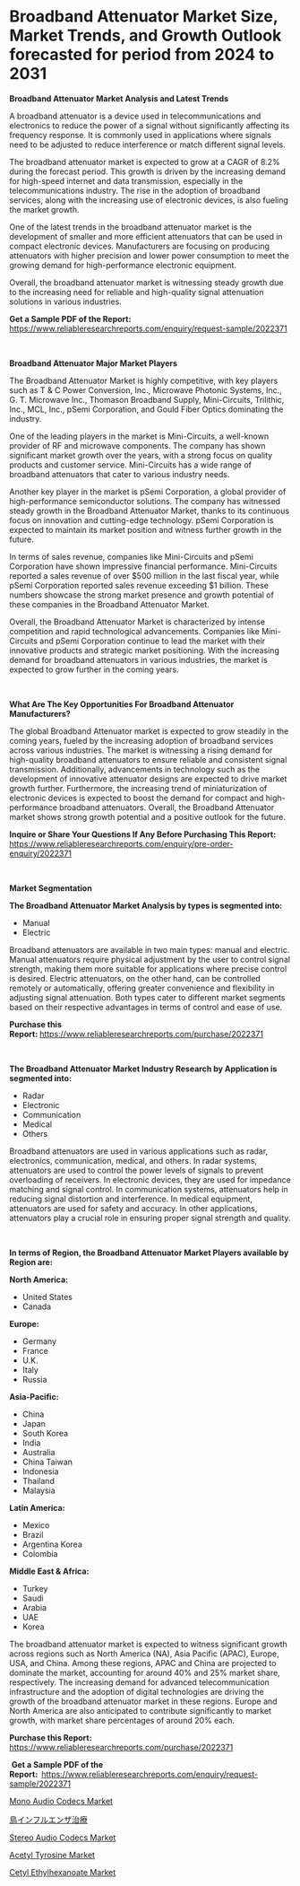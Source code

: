 <p><h1>Broadband Attenuator Market Size, Market Trends, and Growth Outlook forecasted for period from 2024 to 2031</h1></p><p><strong>Broadband Attenuator Market Analysis and Latest Trends</strong></p>
<p><p>A broadband attenuator is a device used in telecommunications and electronics to reduce the power of a signal without significantly affecting its frequency response. It is commonly used in applications where signals need to be adjusted to reduce interference or match different signal levels.</p><p>The broadband attenuator market is expected to grow at a CAGR of 8.2% during the forecast period. This growth is driven by the increasing demand for high-speed internet and data transmission, especially in the telecommunications industry. The rise in the adoption of broadband services, along with the increasing use of electronic devices, is also fueling the market growth.</p><p>One of the latest trends in the broadband attenuator market is the development of smaller and more efficient attenuators that can be used in compact electronic devices. Manufacturers are focusing on producing attenuators with higher precision and lower power consumption to meet the growing demand for high-performance electronic equipment.</p><p>Overall, the broadband attenuator market is witnessing steady growth due to the increasing need for reliable and high-quality signal attenuation solutions in various industries.</p></p>
<p><strong>Get a Sample PDF of the Report:&nbsp;</strong> <a href="https://www.reliableresearchreports.com/enquiry/request-sample/2022371">https://www.reliableresearchreports.com/enquiry/request-sample/2022371</a></p>
<p>&nbsp;</p>
<p><strong>Broadband Attenuator Major Market Players</strong></p>
<p><p>The Broadband Attenuator Market is highly competitive, with key players such as T & C Power Conversion, Inc., Microwave Photonic Systems, Inc., G. T. Microwave Inc., Thomason Broadband Supply, Mini-Circuits, Trilithic, Inc., MCL, Inc., pSemi Corporation, and Gould Fiber Optics dominating the industry.</p><p>One of the leading players in the market is Mini-Circuits, a well-known provider of RF and microwave components. The company has shown significant market growth over the years, with a strong focus on quality products and customer service. Mini-Circuits has a wide range of broadband attenuators that cater to various industry needs.</p><p>Another key player in the market is pSemi Corporation, a global provider of high-performance semiconductor solutions. The company has witnessed steady growth in the Broadband Attenuator Market, thanks to its continuous focus on innovation and cutting-edge technology. pSemi Corporation is expected to maintain its market position and witness further growth in the future.</p><p>In terms of sales revenue, companies like Mini-Circuits and pSemi Corporation have shown impressive financial performance. Mini-Circuits reported a sales revenue of over $500 million in the last fiscal year, while pSemi Corporation reported sales revenue exceeding $1 billion. These numbers showcase the strong market presence and growth potential of these companies in the Broadband Attenuator Market.</p><p>Overall, the Broadband Attenuator Market is characterized by intense competition and rapid technological advancements. Companies like Mini-Circuits and pSemi Corporation continue to lead the market with their innovative products and strategic market positioning. With the increasing demand for broadband attenuators in various industries, the market is expected to grow further in the coming years.</p></p>
<p>&nbsp;</p>
<p><strong>What Are The Key Opportunities For Broadband Attenuator Manufacturers?</strong></p>
<p><p>The global Broadband Attenuator market is expected to grow steadily in the coming years, fueled by the increasing adoption of broadband services across various industries. The market is witnessing a rising demand for high-quality broadband attenuators to ensure reliable and consistent signal transmission. Additionally, advancements in technology such as the development of innovative attenuator designs are expected to drive market growth further. Furthermore, the increasing trend of miniaturization of electronic devices is expected to boost the demand for compact and high-performance broadband attenuators. Overall, the Broadband Attenuator market shows strong growth potential and a positive outlook for the future.</p></p>
<p><strong>Inquire or Share Your Questions If Any Before Purchasing This Report:</strong> <a href="https://www.reliableresearchreports.com/enquiry/pre-order-enquiry/2022371">https://www.reliableresearchreports.com/enquiry/pre-order-enquiry/2022371</a></p>
<p>&nbsp;</p>
<p><strong>Market Segmentation</strong></p>
<p><strong>The Broadband Attenuator Market Analysis by types is segmented into:</strong></p>
<p><ul><li>Manual</li><li>Electric</li></ul></p>
<p><p>Broadband attenuators are available in two main types: manual and electric. Manual attenuators require physical adjustment by the user to control signal strength, making them more suitable for applications where precise control is desired. Electric attenuators, on the other hand, can be controlled remotely or automatically, offering greater convenience and flexibility in adjusting signal attenuation. Both types cater to different market segments based on their respective advantages in terms of control and ease of use.</p></p>
<p><strong>Purchase this Report:&nbsp;</strong><a href="https://www.reliableresearchreports.com/purchase/2022371">https://www.reliableresearchreports.com/purchase/2022371</a></p>
<p>&nbsp;</p>
<p><strong>The Broadband Attenuator Market Industry Research by Application is segmented into:</strong></p>
<p><ul><li>Radar</li><li>Electronic</li><li>Communication</li><li>Medical</li><li>Others</li></ul></p>
<p><p>Broadband attenuators are used in various applications such as radar, electronics, communication, medical, and others. In radar systems, attenuators are used to control the power levels of signals to prevent overloading of receivers. In electronic devices, they are used for impedance matching and signal control. In communication systems, attenuators help in reducing signal distortion and interference. In medical equipment, attenuators are used for safety and accuracy. In other applications, attenuators play a crucial role in ensuring proper signal strength and quality.</p></p>
<p>&nbsp;</p>
<p><strong>In terms of Region, the Broadband Attenuator Market Players available by Region are:</strong></p>
<p>
    <p> <strong> North America: </strong>
        <ul>
            <li>United States</li>
            <li>Canada</li>
        </ul>
        </p> 
    <p> <strong> Europe: </strong>
        <ul>
            <li>Germany</li>
            <li>France</li>
            <li>U.K.</li>
            <li>Italy</li>
            <li>Russia</li>
        </ul>
        </p> 
    <p> <strong> Asia-Pacific: </strong>
        <ul>
            <li>China</li>
            <li>Japan</li>
            <li>South Korea</li>
            <li>India</li>
            <li>Australia</li>
            <li>China Taiwan</li>
            <li>Indonesia</li>
            <li>Thailand</li>
            <li>Malaysia</li>
        </ul>
        </p> 
    <p> <strong> Latin America: </strong>
        <ul>
            <li>Mexico</li>
            <li>Brazil</li>
            <li>Argentina Korea</li>
            <li>Colombia</li>
        </ul>
        </p> 
    <p> <strong> Middle East & Africa: </strong>
        <ul>
            <li>Turkey</li>
            <li>Saudi</li>
            <li>Arabia</li>
            <li>UAE</li>
            <li>Korea</li>
        </ul>
    </p>
    </p>
<p><p>The broadband attenuator market is expected to witness significant growth across regions such as North America (NA), Asia Pacific (APAC), Europe, USA, and China. Among these regions, APAC and China are projected to dominate the market, accounting for around 40% and 25% market share, respectively. The increasing demand for advanced telecommunication infrastructure and the adoption of digital technologies are driving the growth of the broadband attenuator market in these regions. Europe and North America are also anticipated to contribute significantly to market growth, with market share percentages of around 20% each.</p></p>
<p><strong>Purchase this Report: </strong><a href="https://www.reliableresearchreports.com/purchase/2022371">https://www.reliableresearchreports.com/purchase/2022371</a></p>
<p>&nbsp;<strong>Get a Sample PDF of the Report:&nbsp;&nbsp;</strong><a href="https://www.reliableresearchreports.com/enquiry/request-sample/2022371">https://www.reliableresearchreports.com/enquiry/request-sample/2022371</a></p>
<p><strong></strong></p>
<p><p><a href="https://view.publitas.com/reportprime-1/mono-audio-codecs-market-size-growth-outlook-from-2024-to-2031-projecting-at-markets-trends-analysis-by-application-regional-outlook-and-revenue/">Mono Audio Codecs Market</a></p><p><a href="https://medium.com/@treverschaefer1/%E9%B3%A5%E3%82%A4%E3%83%B3%E3%83%95%E3%83%AB%E3%82%A8%E3%83%B3%E3%82%B6%E6%B2%BB%E7%99%82%E5%B8%82%E5%A0%B4-2031%E5%B9%B4%E3%81%BE%E3%81%A7%E3%81%AE%E6%88%90%E5%8A%9F%E3%81%99%E3%82%8B%E3%83%93%E3%82%B8%E3%83%8D%E3%82%B9%E6%88%A6%E7%95%A5%E3%81%AE%E9%8D%B5%E3%82%92%E4%BA%88%E6%B8%AC-f9a314dd26ea">鳥インフルエンザ治療</a></p><p><a href="https://view.publitas.com/reportprime-1/stereo-audio-codecs-market-a-comprehensive-report-of-its-market-share-growth-trends-2024-2031/">Stereo Audio Codecs Market</a></p><p><a href="https://butternut-bug-553.notion.site/Acetyl-Tyrosine-Market-Size-and-Examines-its-Market-Scope-with-a-Primary-Focus-on-Growth-Opportuni-096d975954a045fbbc4e6d5e1a5a6927">Acetyl Tyrosine Market</a></p><p><a href="https://mire-aunt-385.notion.site/Cetyl-Ethylhexanoate-Market-Size-Growth-and-Forecast-from-2024-2031-e46ac53dd7df44c0b076860bb8aee22b">Cetyl Ethylhexanoate Market</a></p></p>